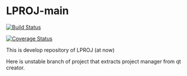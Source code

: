 # LPROJ-main

[![Build Status](https://travis-ci.org/libproject/libproject.svg?branch=develop)](https://travis-ci.org/libproject/libproject)

[![Coverage Status](https://coveralls.io/repos/libproject/libproject/badge.svg?branch=develop)](https://coveralls.io/r/libproject/libproject?branch=develop)

This is develop repository of LPROJ (at now)

Here is unstable branch of project that extracts project manager from qt creator.

